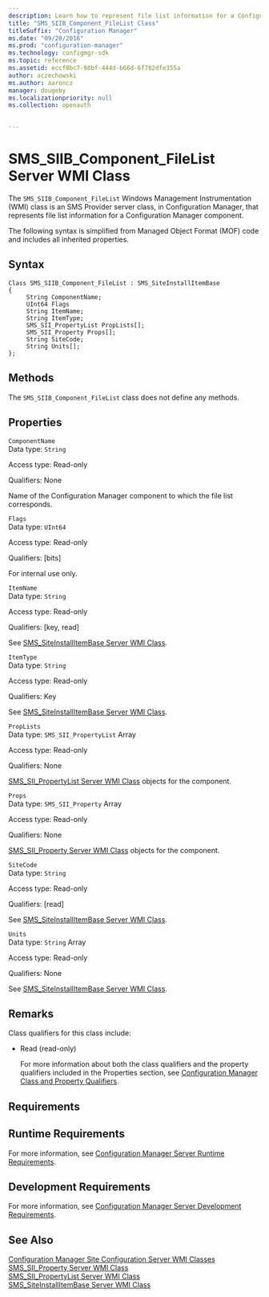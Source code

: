 ```yaml
---
description: Learn how to represent file list information for a Configuration Manager component using SMS_SIIB_Component_FileList class.
title: "SMS_SIIB_Component_FileList Class"
titleSuffix: "Configuration Manager"
ms.date: "09/20/2016"
ms.prod: "configuration-manager"
ms.technology: configmgr-sdk
ms.topic: reference
ms.assetid: eccf8bc7-98bf-444d-b66d-6f782dfe355a
author: aczechowski
ms.author: aaroncz
manager: dougeby
ms.localizationpriority: null
ms.collection: openauth


---
```

# SMS_SIIB_Component_FileList Server WMI Class
The `SMS_SIIB_Component_FileList` Windows Management Instrumentation (WMI) class is an SMS Provider server class, in Configuration Manager, that represents file list information for a Configuration Manager component.  

 The following syntax is simplified from Managed Object Format (MOF) code and includes all inherited properties.  

## Syntax  

```  
Class SMS_SIIB_Component_FileList : SMS_SiteInstallItemBase   
{  
     String ComponentName;  
     UInt64 Flags  
     String ItemName;  
     String ItemType;  
     SMS_SII_PropertyList PropLists[];  
     SMS_SII_Property Props[];  
     String SiteCode;  
     String Units[];  
};  
```  

## Methods  
 The `SMS_SIIB_Component_FileList` class does not define any methods.  

## Properties  
 `ComponentName`  
 Data type: `String`  

 Access type: Read-only  

 Qualifiers: None  

 Name of the Configuration Manager component to which the file list corresponds.  

 `Flags`  
 Data type: `UInt64`  

 Access type: Read-only  

 Qualifiers: [bits]  

 For internal use only.  

 `ItemName`  
 Data type: `String`  

 Access type: Read-only  

 Qualifiers: [key, read]  

 See [SMS_SiteInstallItemBase Server WMI Class](../../../../../develop/reference/core/servers/configure/sms_siteinstallitembase-server-wmi-class.md).  

 `ItemType`  
 Data type: `String`  

 Access type: Read-only  

 Qualifiers: Key  

 See [SMS_SiteInstallItemBase Server WMI Class](../../../../../develop/reference/core/servers/configure/sms_siteinstallitembase-server-wmi-class.md).  

 `PropLists`  
 Data type: `SMS_SII_PropertyList` Array  

 Access type: Read-only  

 Qualifiers: None  

 [SMS_SII_PropertyList Server WMI Class](../../../../../develop/reference/core/servers/configure/sms_sii_propertylist-server-wmi-class.md) objects for the component.  

 `Props`  
 Data type: `SMS_SII_Property` Array  

 Access type: Read-only  

 Qualifiers: None  

 [SMS_SII_Property Server WMI Class](../../../../../develop/reference/core/servers/configure/sms_sii_property-server-wmi-class.md) objects for the component.  

 `SiteCode`  
 Data type: `String`  

 Access type: Read-only  

 Qualifiers: [read]  

 See [SMS_SiteInstallItemBase Server WMI Class](../../../../../develop/reference/core/servers/configure/sms_siteinstallitembase-server-wmi-class.md).  

 `Units`  
 Data type: `String` Array  

 Access type: Read-only  

 Qualifiers: None  

 See [SMS_SiteInstallItemBase Server WMI Class](../../../../../develop/reference/core/servers/configure/sms_siteinstallitembase-server-wmi-class.md).  

## Remarks  
 Class qualifiers for this class include:  

- Read (read-only)  

  For more information about both the class qualifiers and the property qualifiers included in the Properties section, see [Configuration Manager Class and Property Qualifiers](../../../../../develop/reference/misc/class-and-property-qualifiers.md).  

## Requirements  

## Runtime Requirements  
 For more information, see [Configuration Manager Server Runtime Requirements](../../../../../develop/core/reqs/server-runtime-requirements.md).  

## Development Requirements  
 For more information, see [Configuration Manager Server Development Requirements](../../../../../develop/core/reqs/server-development-requirements.md).  

## See Also  
 [Configuration Manager Site Configuration Server WMI Classes](../../../../../develop/reference/core/servers/configure/site-configuration-server-wmi-classes.md)   
 [SMS_SII_Property Server WMI Class](../../../../../develop/reference/core/servers/configure/sms_sii_property-server-wmi-class.md)   
 [SMS_SII_PropertyList Server WMI Class](../../../../../develop/reference/core/servers/configure/sms_sii_propertylist-server-wmi-class.md)   
 [SMS_SiteInstallItemBase Server WMI Class](../../../../../develop/reference/core/servers/configure/sms_siteinstallitembase-server-wmi-class.md)
